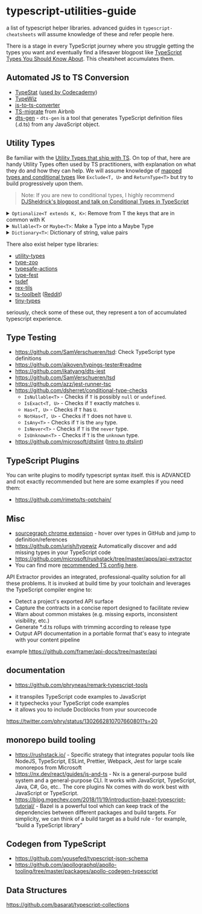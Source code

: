 # typescript-utilities-guide

a list of typescript helper libraries. advanced guides in `typescript-cheatsheets` will assume knowledge of these and refer people here.

There is a stage in every TypeScript journey where you struggle getting the types you want and eventually find a lifesaver blogpost like [TypeScript Types You Should Know About](https://xpbytes.com/articles/types-you-should-know-about-typescript/). This cheatsheet accumulates them.

## Automated JS to TS Conversion

- [TypeStat](https://github.com/JoshuaKGoldberg/TypeStat) ([used by Codecademy](https://mobile.twitter.com/JoshuaKGoldberg/status/1159090281314160640))
- [TypeWiz](https://github.com/urish/typewiz)
- [js-to-ts-converter](https://github.com/gregjacobs/js-to-ts-converter)
- [TS-migrate](https://medium.com/airbnb-engineering/ts-migrate-a-tool-for-migrating-to-typescript-at-scale-cd23bfeb5cc) from Airbnb 
- [dts-gen](https://github.com/microsoft/dts-gen) - `dts-gen` is a tool that generates TypeScript definition files (.d.ts) from any JavaScript object.


## Utility Types

Be familiar with the [Utility Types that ship with TS](https://www.typescriptlang.org/docs/handbook/utility-types.html). On top of that, here are handy Utility Types often used by TS practitioners, with explanation on what they do and how they can help. We will assume knowledge of [mapped types and conditional types](https://mariusschulz.com/blog/series/typescript-evolution) like `Exclude<T, U>` and `ReturnType<T>` but try to build progressively upon them.

> Note: If you are new to conditional types, I highly recommend [DJSheldrick's blogpost and talk on Conditional Types in TypeScript](https://artsy.github.io/blog/2018/11/21/conditional-types-in-typescript/)

<details>
  <summary>
    <code>Optionalize&lt;T extends K, K&gt;</code>: Remove from T the keys that are in common with K
  </summary>
  
```ts
/**
 * Remove from T the keys that are in common with K
 */
type Optionalize<T extends K, K> = Omit<T, keyof K>;
```
  
  An example usage is in our HOC section below.
  
</details>
<details>
  <summary>
    <code>Nullable&lt;T&gt;</code> or <code>Maybe&lt;T&gt;</code>: Make a Type into a Maybe Type
  </summary>
  
```ts
/**
 * Make a Type into a Maybe Type
 */
type Nullable<T> = T | null
type Maybe<T> = T | undefined
```

Your choice of `null` or `undefined` depends on your approach toward missing values. Some folks feel strongly one way or the other.

</details>
<details>
  <summary>
    <code>Dictionary&lt;T&gt;</code>: Dictionary of string, value pairs
  </summary>
  
```ts
/**
 * Dictionary of string, value pairs
 */
type Dictionary<T> = { [key: string]: T }
```

`[key: string]` is a very handy trick in general. You can also modify dictionary fields with [Readonly](https://www.typescriptlang.org/docs/handbook/release-notes/typescript-2-8.html) or make them optional or Omit them, etc.

</details>

There also exist helper type libraries:

- [utility-types](https://github.com/piotrwitek/utility-types)
- [type-zoo](https://github.com/pelotom/type-zoo)
- [typesafe-actions](https://github.com/piotrwitek/typesafe-actions)
- [type-fest](https://github.com/sindresorhus/type-fest)
- [tsdef](https://github.com/joonhocho/tsdef)
- [rex-tils](https://github.com/Hotell/rex-tils)
- [ts-toolbelt](https://github.com/pirix-gh/ts-toolbelt) ([Reddit](https://www.reddit.com/r/typescript/comments/c2nq7k/higher_type_safety_for_typescript_with_tstoolbelt/))
- [tiny-types](https://github.com/jan-molak/tiny-types)

seriously, check some of these out, they represent a ton of accumulated typescript experience.

## Type Testing

- https://github.com/SamVerschueren/tsd: Check TypeScript type definitions
- https://github.com/aikoven/typings-tester#readme
- https://github.com/ikatyang/dts-jest
- https://github.com/SamVerschueren/tsd
- https://github.com/azz/jest-runner-tsc
- https://github.com/dsherret/conditional-type-checks
  * `IsNullable<T>` - Checks if `T` is possibly `null` or `undefined`.
  * `IsExact<T, U>` - Checks if `T` exactly matches `U`.
  * `Has<T, U>` - Checks if `T` has `U`.
  * `NotHas<T, U>` - Checks if `T` does not have `U`.
  * `IsAny<T>` - Checks if `T` is the `any` type.
  * `IsNever<T>` - Checks if `T` is the `never` type.
  * `IsUnknown<T>` - Checks if `T` is the `unknown` type.
- https://github.com/microsoft/dtslint ([Intro to dtslint](https://www.youtube.com/watch?v=nygcFEwOG8w&feature=share))

## TypeScript Plugins

You can write plugins to modify typescript syntax itself. this is ADVANCED and not exactly recommended but here are some examples if you need them:

- https://github.com/rimeto/ts-optchain/

## Misc

- [sourcegraph chrome extension](https://chrome.google.com/webstore/detail/sourcegraph/dgjhfomjieaadpoljlnidmbgkdffpack?hl=en) - hover over types in GitHub and jump to definition/references
- https://github.com/urish/typewiz Automatically discover and add missing types in your TypeScript code
- https://github.com/microsoft/rushstack/tree/master/apps/api-extractor
- You can find more [recommended TS config here](https://github.com/tsconfig/bases). 



API Extractor provides an integrated, professional-quality solution for all these problems. It is invoked at build time by your toolchain and leverages the TypeScript compiler engine to:

- Detect a project's exported API surface
- Capture the contracts in a concise report designed to facilitate review
- Warn about common mistakes (e.g. missing exports, inconsistent visibility, etc.)
- Generate \*.d.ts rollups with trimming according to release type
- Output API documentation in a portable format that's easy to integrate with your content pipeline

example https://github.com/framer/api-docs/tree/master/api 

## documentation

- https://github.com/phryneas/remark-typescript-tools

* it transpiles TypeScript code examples to JavaScript
* it typechecks your TypeScript code examples
* it allows you to include Docblocks from your sourcecode

https://twitter.com/phry/status/1302662810707660801?s=20

## monorepo build tooling

- https://rushstack.io/ - Specific strategy that integrates popular tools like NodeJS, TypeScript, ESLint, Prettier, Webpack, Jest for large scale monorepos from Microsoft
- https://nx.dev/react/guides/js-and-ts - Nx is a general-purpose build system and a general-purpose CLI. It works with JavaScript, TypeScript, Java, C#, Go, etc.. The core plugins Nx comes with do work best with JavaScript or TypeScript.
- https://blog.mgechev.com/2018/11/19/introduction-bazel-typescript-tutorial/ - Bazel is a powerful tool which can keep track of the dependencies between different packages and build targets. For simplicity, we can think of a build target as a build rule - for example, “build a TypeScript library”


## Codegen from TypeScript

- https://github.com/yousefed/typescript-json-schema
- https://github.com/apollographql/apollo-tooling/tree/master/packages/apollo-codegen-typescript

## Data Structures

https://github.com/basarat/typescript-collections
